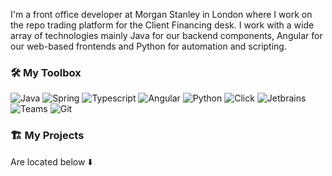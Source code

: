 
I'm a front office developer at Morgan Stanley in London where I work on the repo trading platform for the Client Financing desk. I work with a wide array of technologies mainly Java for our backend components, Angular for our web-based frontends and Python for automation and scripting.

### 🛠️ My Toolbox

![Java](https://img.shields.io/badge/Java-ED8B00?style=for-the-badge&logo=java&logoColor=white) ![Spring](https://img.shields.io/badge/Spring-6DB33F?style=for-the-badge&logo=spring&logoColor=white) ![Typescript](https://img.shields.io/badge/TypeScript-007ACC?style=for-the-badge&logo=typescript&logoColor=white) ![Angular](https://img.shields.io/badge/Angular-DD0031?style=for-the-badge&logo=angular&logoColor=white) ![Python](https://img.shields.io/badge/Python-FFA500?style=for-the-badge&logo=python&logoColor=white) ![Click](https://img.shields.io/badge/click-2C8EBB?style=for-the-badge&logo=windowsterminal&logoColor=white) ![Jetbrains](https://img.shields.io/badge/JetBrains-3c4043.svg?style=for-the-badge&logo=Jetbrains&logoColor=white) ![Teams](https://img.shields.io/badge/Teams-434672?style=for-the-badge&logo=microsoft-teams&logoColor=white)   ![Git](https://img.shields.io/badge/Git-F05032?style=for-the-badge&logo=git&logoColor=white) 
### 🏗️ My Projects

Are located below ⬇️
